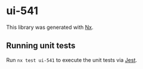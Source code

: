 # ui-541

This library was generated with [Nx](https://nx.dev).

## Running unit tests

Run `nx test ui-541` to execute the unit tests via [Jest](https://jestjs.io).
